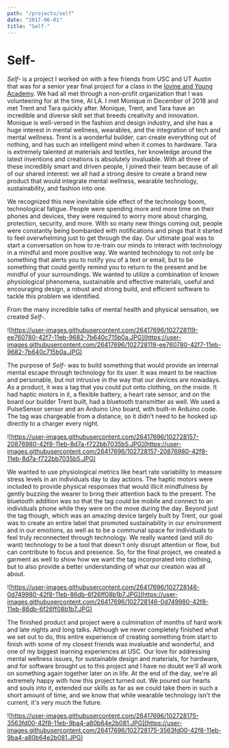 ```yaml
---
path: "/projects/self"
date: "2017-06-01"
title: "Self-"
---
```


# Self-

*Self-* is a project I worked on with a few friends from USC and UT Austin that was for a senior year final project for a class in the [Iovine and Young Academy](https://iovine-young.usc.edu/). We had all met through a non-profit organization that I was volunteering for at the time, AI LA. I met Monique in December of 2018 and met Trent and Tara quickly after. Monique, Trent, and Tara have an incredible and diverse skill set that breeds creativity and innovation. Monique is well-versed in the fashion and design industry, and she has a huge interest in mental wellness, wearables, and the integration of tech and mental wellness. Trent is a wonderful builder, can create everything out of nothing, and has such an intelligent mind when it comes to hardware. Tara is extremely talented at materials and textiles, her knowledge around the latest inventions and creations is absolutely invaluable. With all three of these incredibly smart and driven people, I joined their team because of all of our shared interest: we all had a strong desire to create a brand new product that would integrate mental wellness, wearable technology, sustainability, and fashion into one. 

We recognized this new inevitable side effect of the technology boom, technological fatigue. People were spending more and more time on their phones and devices, they were required to worry more about charging, protection, security, and more. With so many new things coming out, people were constantly being bombarded with notifications and pings that it started to feel overwhelming just to get through the day. Our ultimate goal was to start a conversation on how to re-train our minds to interact with technology in a mindful and more positive way. We wanted technology to not only be something that alerts you to notify you of a text or email, but to be something that could gently remind you to return to the present and be mindful of your surroundings. We wanted to utilize a combination of known physiological phenomena, sustainable and effective materials, useful and encouraging design, a robust and strong build, and efficient software to tackle this problem we identified.

From the many incredible talks of mental health and physical sensation, we created *Self-*.

![https://user-images.githubusercontent.com/26417696/102728119-ee760780-42f7-11eb-9682-7b640c715b0a.JPG](https://user-images.githubusercontent.com/26417696/102728119-ee760780-42f7-11eb-9682-7b640c715b0a.JPG)

The purpose of *Self-* was to build something that would provide an internal mental escape through technology for its user. It was meant to be reactive and personable, but not intrusive in the way that our devices are nowadays. As a product, it was a tag that you could put onto clothing, on the inside. It had haptic motors in it, a flexible battery, a heart rate sensor, and on the board our builder Trent built, had a bluetooth transmitter as well. We used a PulseSensor sensor and an Arduino Uno board, with built-in Arduino code. The tag was chargeable from a distance, so it didn't need to be hooked up directly to a charger every night. 

![https://user-images.githubusercontent.com/26417696/102728157-20876980-42f8-11eb-8d7a-f722bb7035b5.JPG](https://user-images.githubusercontent.com/26417696/102728157-20876980-42f8-11eb-8d7a-f722bb7035b5.JPG)

We wanted to use physiological metrics like heart rate variability to measure stress levels in an individuals day to day actions. The haptic motors were included to provide physical responses that would illicit mindfulness by gently buzzing the wearer to bring their attention back to the present. The bluetooth addition was so that the tag could be mobile and connect to an individuals phone while they were on the move during the day. Beyond just the tag though, which was an amazing device largely built by Trent, our goal was to create an entire label that promoted sustainability in our environment and in our emotions, as well as to be a communal space for individuals to feel truly reconnected through technology. We really wanted (and still do want) technology to be a tool that doesn't only disrupt attention or flow, but can contribute to focus and presence. So, for the final project, we created a garment as well to show how we want the tag incorporated into clothing, but to also provide a better understanding of what our creation was all about.

![https://user-images.githubusercontent.com/26417696/102728146-0d749980-42f8-11eb-86db-6f26ff08b1b7.JPG](https://user-images.githubusercontent.com/26417696/102728146-0d749980-42f8-11eb-86db-6f26ff08b1b7.JPG)

The finished product and project were a culmination of months of hard work and late nights and long talks. Although we never completely finished what we set out to do, this entire experience of creating something from start to finish with some of my closest friends was invaluable and wonderful, and one of my biggest learning experiences at USC. Our love for addressing mental wellness issues, for sustainable design and materials, for hardware, and for software brought us to this project and I have no doubt we'll all work on something again together later on in life. At the end of the day, we're all extremely happy with how this project turned out. We poured our hearts and souls into it, extended our skills as far as we could take them in such a short amount of time, and we know that while wearable technology isn't the current, it's very much the future.

![https://user-images.githubusercontent.com/26417696/102728175-3563fd00-42f8-11eb-9ba4-a80b64e2b081.JPG](https://user-images.githubusercontent.com/26417696/102728175-3563fd00-42f8-11eb-9ba4-a80b64e2b081.JPG)